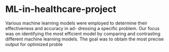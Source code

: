 # ML-in-healthcare-project
Various machine learning models were
employed to determine their effectiveness and accuracy in ad-
dressing a specific problem. Our focus was on identifying the
most efficient model by comparing and contrasting different
machine learning models. The goal was to obtain the most
precise output for optimized proble

